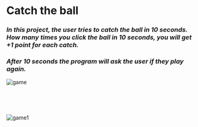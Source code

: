# Catch the ball

### *In this project, the user tries to catch the ball in 10 seconds. How many times you click the ball in 10 seconds, you will get +1 point for each catch.*

### *After 10 seconds the program will ask the user if they play again.*



![game](https://user-images.githubusercontent.com/80538415/189542162-3424bb94-e6a5-44c3-b823-99773a83a4ff.png)

$~~~~~~~~~~~$

$~~~~~~~~~~~$

![game1](https://user-images.githubusercontent.com/80538415/189542172-a388f192-e29b-49f3-89f2-b7491c870de8.png)

